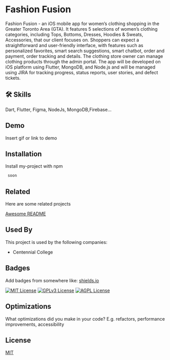 
# Fashion Fusion

Fashion Fusion - an iOS mobile app for women’s clothing shopping in the Greater Toronto Area (GTA). It features 5 selections of women’s clothing categories, including Tops, Bottoms, Dresses, Hoodies & Sweats, Accessories, that our client focuses on. Shoppers can expect a straightforward and user-friendly interface, with features such as personalized favorites, smart search suggestions, smart chatbot, order and payment, order tracking and details. The clothing store owner can manage clothing products through the admin portal. The app will be developed on iOS platform using Flutter, MongoDB, and Node.js and will be managed using JIRA for tracking progress, status reports, user stories, and defect tickets. 



## 🛠 Skills
Dart, Flutter, Figma, NodeJs, MongoDB,Firebase...


## Demo

Insert gif or link to demo


## Installation

Install my-project with npm

```bash
 soon
```
    
## Related

Here are some related projects

[Awesome README](https://github.com/matiassingers/awesome-readme)


## Used By

This project is used by the following companies:

- Centennial College



## Badges

Add badges from somewhere like: [shields.io](https://shields.io/)

[![MIT License](https://img.shields.io/badge/License-MIT-green.svg)](https://choosealicense.com/licenses/mit/)
[![GPLv3 License](https://img.shields.io/badge/License-GPL%20v3-yellow.svg)](https://opensource.org/licenses/)
[![AGPL License](https://img.shields.io/badge/license-AGPL-blue.svg)](http://www.gnu.org/licenses/agpl-3.0)


## Optimizations

What optimizations did you make in your code? E.g. refactors, performance improvements, accessibility


## License

[MIT](https://choosealicense.com/licenses/mit/)

